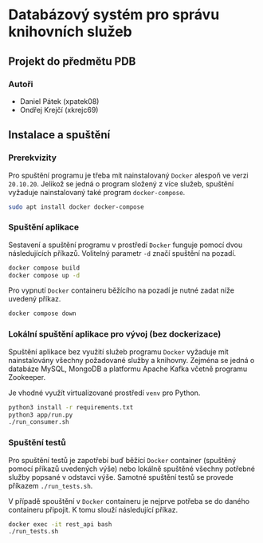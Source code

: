 # Databázový systém pro správu knihovních služeb  

## Projekt do předmětu PDB

### Autoři

- Daniel Pátek (xpatek08)
- Ondřej Krejčí (xkrejc69)

## Instalace a spuštění

### Prerekvizity

Pro spuštění programu je třeba mít nainstalovaný `Docker` alespoň ve verzi `20.10.20`. Jelikož se jedná o program složený z více služeb, spuštění vyžaduje nainstalovaný také program `docker-compose`.

```bash
sudo apt install docker docker-compose
```

### Spuštění aplikace

Sestavení a spuštění programu v prostředí `Docker` funguje pomocí dvou následujících příkazů. Volitelný parametr `-d` značí spuštění na pozadí.

```bash
docker compose build
docker compose up -d
```

Pro vypnutí `Docker` containeru běžícího na pozadí je nutné zadat níže uvedený příkaz.

```bash
docker compose down
```

### Lokální spuštění aplikace pro vývoj (bez dockerizace)

Spuštění aplikace bez využití služeb programu `Docker` vyžaduje mít nainstalovány všechny požadované služby a knihovny. Zejména se jedná o databáze MySQL, MongoDB a platformu Apache Kafka včetně programu Zookeeper.  

Je vhodné využít virtualizované prostředí `venv` pro Python.

```bash
python3 install -r requirements.txt
python3 app/run.py
./run_consumer.sh
```

### Spuštění testů

Pro spuštění testů je zapotřebí buď běžící `Docker` container (spuštěný pomocí příkazů uvedených výše) nebo lokálně spuštěné všechny potřebné služby popsané v odstavci výše. Samotné spuštění testů se provede příkazem `./run_tests.sh`.

V případě spouštění v `Docker` containeru je nejprve potřeba se do daného containeru připojit. K tomu slouží následující příkaz.

```bash
docker exec -it rest_api bash
./run_tests.sh
```
